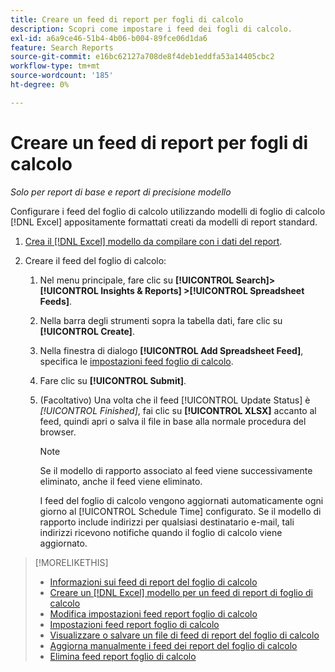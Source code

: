 ```yaml
---
title: Creare un feed di report per fogli di calcolo
description: Scopri come impostare i feed dei fogli di calcolo.
exl-id: a6a9ce46-51b4-4b06-b004-89fce06d1da6
feature: Search Reports
source-git-commit: e16bc62127a708de8f4deb1eddfa53a14405cbc2
workflow-type: tm+mt
source-wordcount: '185'
ht-degree: 0%

---
```


# Creare un feed di report per fogli di calcolo

*Solo per report di base e report di precisione modello*

Configurare i feed del foglio di calcolo utilizzando modelli di foglio di calcolo [!DNL Excel] appositamente formattati creati da modelli di report standard.

1. [Crea il  [!DNL Excel] modello da compilare con i dati del report](spreadsheet-feed-create-excel-template.md).

2. Creare il feed del foglio di calcolo:

   1. Nel menu principale, fare clic su **[!UICONTROL Search]> [!UICONTROL Insights & Reports] >[!UICONTROL Spreadsheet Feeds]**.

   1. Nella barra degli strumenti sopra la tabella dati, fare clic su **[!UICONTROL Create]**.

   1. Nella finestra di dialogo **[!UICONTROL Add Spreadsheet Feed]**, specifica le [impostazioni feed foglio di calcolo](spreadsheet-feed-settings.md).

   1. Fare clic su **[!UICONTROL Submit]**.

   1. (Facoltativo) Una volta che il feed [!UICONTROL Update Status] è *[!UICONTROL Finished]*, fai clic su **[!UICONTROL XLSX]** accanto al feed, quindi apri o salva il file in base alla normale procedura del browser.

      >[!NOTE]
      >
      >Se il modello di rapporto associato al feed viene successivamente eliminato, anche il feed viene eliminato.

      I feed del foglio di calcolo vengono aggiornati automaticamente ogni giorno al [!UICONTROL Schedule Time] configurato. Se il modello di rapporto include indirizzi per qualsiasi destinatario e-mail, tali indirizzi ricevono notifiche quando il foglio di calcolo viene aggiornato.

>[!MORELIKETHIS]
>
>* [Informazioni sui feed di report del foglio di calcolo](spreadsheet-feed-about.md)
>* [Creare un  [!DNL Excel] modello per un feed di report di foglio di calcolo](spreadsheet-feed-create-excel-template.md)
>* [Modifica impostazioni feed report foglio di calcolo](spreadsheet-feed-edit.md)
>* [Impostazioni feed report foglio di calcolo](spreadsheet-feed-settings.md)
>* [Visualizzare o salvare un file di feed di report del foglio di calcolo](spreadsheet-feed-view-or-save.md)
>* [Aggiorna manualmente i feed dei report del foglio di calcolo](spreadsheet-feed-refresh.md)
>* [Elimina feed report foglio di calcolo](spreadsheet-feed-delete.md)
